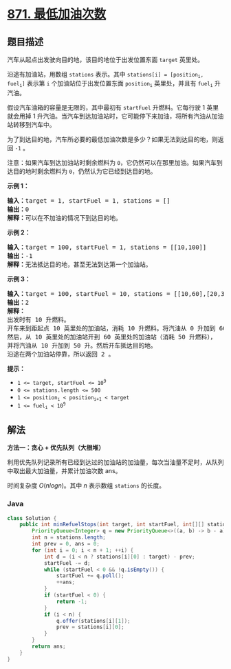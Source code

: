 # [871. 最低加油次数](https://leetcode.cn/problems/minimum-number-of-refueling-stops)

## 题目描述

<p>汽车从起点出发驶向目的地，该目的地位于出发位置东面 <code>target</code>&nbsp;英里处。</p>

<p>沿途有加油站，用数组&nbsp;<code>stations</code> 表示。其中 <code>stations[i] = [position<sub>i</sub>, fuel<sub>i</sub>]</code> 表示第 <code>i</code> 个加油站位于出发位置东面&nbsp;<code>position<sub>i</sub></code> 英里处，并且有&nbsp;<code>fuel<sub>i</sub></code>&nbsp;升汽油。</p>

<p>假设汽车油箱的容量是无限的，其中最初有&nbsp;<code>startFuel</code>&nbsp;升燃料。它每行驶 1 英里就会用掉 1 升汽油。当汽车到达加油站时，它可能停下来加油，将所有汽油从加油站转移到汽车中。</p>

<p>为了到达目的地，汽车所必要的最低加油次数是多少？如果无法到达目的地，则返回 <code>-1</code> 。</p>

<p>注意：如果汽车到达加油站时剩余燃料为 <code>0</code>，它仍然可以在那里加油。如果汽车到达目的地时剩余燃料为 <code>0</code>，仍然认为它已经到达目的地。</p>

<p><strong>示例 1：</strong></p>

<pre>
<strong>输入：</strong>target = 1, startFuel = 1, stations = []
<strong>输出：</strong>0
<strong>解释：</strong>可以在不加油的情况下到达目的地。
</pre>

<p><strong>示例 2：</strong></p>

<pre>
<strong>输入：</strong>target = 100, startFuel = 1, stations = [[10,100]]
<strong>输出：</strong>-1
<strong>解释：</strong>无法抵达目的地，甚至无法到达第一个加油站。
</pre>

<p><strong>示例 3：</strong></p>

<pre>
<strong>输入：</strong>target = 100, startFuel = 10, stations = [[10,60],[20,30],[30,30],[60,40]]
<strong>输出：</strong>2
<strong>解释：</strong>
出发时有 10 升燃料。
开车来到距起点 10 英里处的加油站，消耗 10 升燃料。将汽油从 0 升加到 60 升。
然后，从 10 英里处的加油站开到 60 英里处的加油站（消耗 50 升燃料），
并将汽油从 10 升加到 50 升。然后开车抵达目的地。
沿途在两个加油站停靠，所以返回 2 。
</pre>

<p><strong>提示：</strong></p>

<ul>
	<li><code>1 &lt;= target, startFuel &lt;= 10<sup>9</sup></code></li>
	<li><code>0 &lt;= stations.length &lt;= 500</code></li>
	<li><code>1 &lt;= position<sub>i</sub> &lt; position<sub>i+1</sub> &lt; target</code></li>
	<li><code>1 &lt;= fuel<sub>i</sub> &lt; 10<sup>9</sup></code></li>
</ul>

## 解法

**方法一：贪心 + 优先队列（大根堆）**

利用优先队列记录所有已经到达过的加油站的加油量，每次当油量不足时，从队列中取出最大加油量，并累计加油次数 ans。

时间复杂度 $O(nlogn)$。其中 $n$ 表示数组 `stations` 的长度。

### **Java**

```java
class Solution {
    public int minRefuelStops(int target, int startFuel, int[][] stations) {
        PriorityQueue<Integer> q = new PriorityQueue<>((a, b) -> b - a);
        int n = stations.length;
        int prev = 0, ans = 0;
        for (int i = 0; i < n + 1; ++i) {
            int d = (i < n ? stations[i][0] : target) - prev;
            startFuel -= d;
            while (startFuel < 0 && !q.isEmpty()) {
                startFuel += q.poll();
                ++ans;
            }
            if (startFuel < 0) {
                return -1;
            }
            if (i < n) {
                q.offer(stations[i][1]);
                prev = stations[i][0];
            }
        }
        return ans;
    }
}
```
